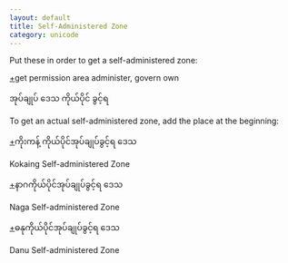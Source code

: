 ```yaml
---
layout: default
title: Self-Administered Zone
category: unicode
---
```


<p>Put these in order to get a self-administered zone:</p>
<p class='hide-trigger'><a href="#">+</a>get permission area administer, govern own</p>
<p class='hide-this'><span class='mm3'>အုပ်ချုပ် ဒေသ ကိုယ်ပိုင် ခွင့်ရ</span></p>

<p>To get an actual self-administered zone, add the place at the beginning:</p>

<p class='hide-trigger'><a href="#">+</a><span class='mm3'>ကိုးကန့် ကိုယ်ပိုင်အုပ်ချုပ်ခွင့်ရ ဒေသ</span></p>
<p class='hide-this'>Kokaing Self-administered Zone</p>

<p class='hide-trigger'><a href="#">+</a><span class='mm3'>နာဂကိုယ်ပိုင်အုပ်ချုပ်ခွင့်ရ ဒေသ</span></p>
<p class='hide-this'>Naga Self-administered Zone</p>

<p class='hide-trigger'><a href="#">+</a><span class='mm3'>ဓနုကိုယ်ပိုင်အုပ်ချုပ်ခွင့်ရ ဒေသ</span></p>
<p class='hide-this'>Danu Self-administered Zone</p>
